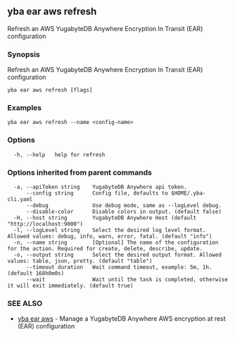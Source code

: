 ## yba ear aws refresh

Refresh an AWS YugabyteDB Anywhere Encryption In Transit (EAR) configuration

### Synopsis

Refresh an AWS YugabyteDB Anywhere Encryption In Transit (EAR) configuration

```
yba ear aws refresh [flags]
```

### Examples

```
yba ear aws refresh --name <config-name>
```

### Options

```
  -h, --help   help for refresh
```

### Options inherited from parent commands

```
  -a, --apiToken string    YugabyteDB Anywhere api token.
      --config string      Config file, defaults to $HOME/.yba-cli.yaml
      --debug              Use debug mode, same as --logLevel debug.
      --disable-color      Disable colors in output. (default false)
  -H, --host string        YugabyteDB Anywhere Host (default "http://localhost:9000")
  -l, --logLevel string    Select the desired log level format. Allowed values: debug, info, warn, error, fatal. (default "info")
  -n, --name string        [Optional] The name of the configuration for the action. Required for create, delete, describe, update.
  -o, --output string      Select the desired output format. Allowed values: table, json, pretty. (default "table")
      --timeout duration   Wait command timeout, example: 5m, 1h. (default 168h0m0s)
      --wait               Wait until the task is completed, otherwise it will exit immediately. (default true)
```

### SEE ALSO

* [yba ear aws](yba_ear_aws.md)	 - Manage a YugabyteDB Anywhere AWS encryption at rest (EAR) configuration

